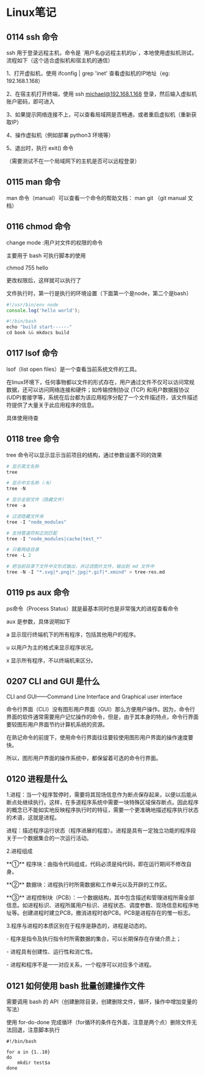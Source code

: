 # Linux笔记 
 
## 0114 ssh 命令


ssh 用于登录远程主机，命令是 \`用户名@远程主机的ip\`，本地使用虚拟机测试，流程如下（这个适合虚拟机和宿主机的通信）

1、打开虚拟机，使用 ifconfig | grep 'inet' 查看虚拟机的IP地址（eg: 192.168.1.168）

2、在宿主机打开终端，使用 ssh michael@192.168.1.168 登录，然后输入虚拟机账户密码，即可进入



3、如果提示网络连接不上，可以查看局域网是否畅通，或者重启虚拟机（重新获取IP）



4、操作虚拟机（例如部署 python3 环境等）



5、退出时，执行 exit() 命令



（需要测试不在一个局域网下的主机是否可以远程登录）



   
## 0115 man 命令


man 命令（manual）可以查看一个命令的帮助文档： man git （git manual 文档）



   
## 0116 chmod 命令


change mode :用户对文件的权限的命令

主要用于 bash 可执行脚本的使用

chmod 755 hello

更改权限后，这样就可以执行了

文件执行时，第一行是执行的环境设置（下面第一个是node，第二个是bash）

```javascript
#!/usr/bin/env node
console.log('hello world');

```

```python
#!/bin/bash
echo "build start------"
cd book && mkdocs build

```



   
## 0117 lsof 命令


lsof（list open files）是一个查看当前系统文件的工具。

在linux环境下，任何事物都以文件的形式存在，用户通过文件不仅可以访问常规数据，还可以访问网络连接和硬件；如传输控制协议 (TCP) 和用户数据报协议 (UDP)套接字等，系统在后台都为该应用程序分配了一个文件描述符，该文件描述符提供了大量关于此应用程序的信息。

具体使用待查



   
## 0118 tree 命令


tree 命令可以显示显示当前项目的结构，通过参数设置不同的效果

```python
# 显示英文名称
tree

# 显示中文名称（-N）
tree -N

# 显示全部文件（隐藏文件）
tree -a

# 过滤隐藏文件夹
tree -I "node_modules"

# 支持管道符和正则匹配
tree -I "node_modules|cache|test_*"

# 只看两级目录
tree -L 2

# 把当前目录下文件中文形式输出，并过滤图片文件，输出到 md 文件中
tree -N -I "*.svg|*.png|*.jpg|*.gif|*.xmind" > tree-res.md

```



   
## 0119 ps aux 命令


ps命令（Process Status）就是最基本同时也是非常强大的进程查看命令

aux 是参数，具体说明如下

a 显示现行终端机下的所有程序，包括其他用户的程序。

u 以用户为主的格式来显示程序状况。 

x 显示所有程序，不以终端机来区分。



   
## 0207 CLI and GUI 是什么


CLI and GUI——Command Line Interface  and Graphical user interface

命令行界面（CLI）没有图形用户界面（GUI）那么方便用户操作。因为，命令行界面的软件通常需要用户记忆操作的命令，但是，由于其本身的特点，命令行界面要较图形用户界面节约计算机系统的资源。

在熟记命令的前提下，使用命令行界面往往要较使用图形用户界面的操作速度要快。

所以，图形用户界面的操作系统中，都保留着可选的命令行界面。



   
## 0120 进程是什么


1.进程：当一个程序暂停时，需要将其现场信息作为断点保存起来，以便以后能从断点处继续执行。这样，在多道程序系统中需要一块特殊区域保存断点。因此程序的概念已不能如实地反映程序执行时的特征，需要一个更准确地描述程序执行状态的术语，这就是进程。



进程：描述程序运行状态（程序进展的程度）。进程是具有一定独立功能的程序段关于一个数据集合的一次运行活动。 

2.进程组成



\*\*①\*\* 程序块：由指令代码组成，代码必须是纯代码，即在运行期间不修改自身。



\*\*②\*\* 数据块：进程执行时所需数据和工作单元以及开辟的工作区。



\*\*③\*\* 进程控制块（PCB）：一个数据结构，其中包含描述和管理进程所需全部信息。如进程标识、进程所属用户标识、进程状态、调度参数、现场信息和程序地址等。创建进程时建立PCB，撤消进程时收PCB。PCB是进程存在的惟一标志。 



3.程序与进程的本质区别在于程序是静态的，进程是动态的。



\- 程序是指令及执行指令时所需数据的集合，可以长期保存在存储介质上；



\- 进程具有创建性、运行性和消亡性。



\- 进程和程序不是一一对应关系，一个程序可以对应多个进程。



  



   
## 0121 如何使用 bash 批量创建操作文件


需要调用 bash 的 API（创建删除目录，创建删除文件，循环，操作中增加变量的写法）

使用 for-do-done 完成循环（for循环的条件在外面，注意是两个点）删除文件无法回退，注意脚本执行

```
#!/bin/bash

for a in {1..10}
do
	mkdir test$a
done

```







  